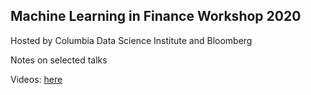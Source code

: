 ## Machine Learning in Finance Workshop 2020

Hosted by Columbia Data Science Institute and Bloomberg

Notes on selected talks

Videos: [here](https://www.youtube.com/playlist?list=PL1LSTNIC06mslrtxDXpWsfpmB4zrPViVH)

